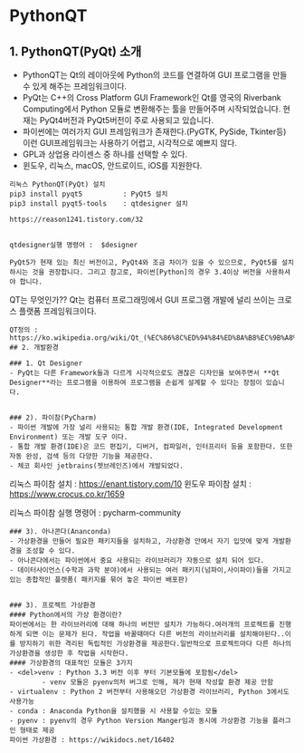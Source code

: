 # PythonQT

## 1. PythonQT(PyQt) 소개
- PythonQT는 Qt의 레이아웃에 Python의 코드를 연결하여 GUI 프로그램을 만들 수 있게 해주는 프레임워크이다.
- PyQt는 C++의 Cross Platform GUI Framework인 Qt를 영국의 Riverbank Computing에서 Python 모듈로 변환해주는 툴을 만들어주며 시작되었습니다. 현재는 PyQt4버전과 PyQt5버전이 주로 사용되고 있습니다.
- 파이썬에는 여러가지 GUI 프레임워크가 존재한다.(PyGTK, PySide, Tkinter등) 이런 GUI프레임워크는 사용하기 어렵고, 시각적으로 예쁘지 않다.
- GPL과 상업용 라이센스 중 하나를 선택할 수 있다.
- 윈도우, 리눅스, macOS, 안드로이드, iOS를 지원한다.

```
리눅스 PythonQT(PyQt) 설치
pip3 install pyqt5          : PyQt5 설치 
pip3 install pyqt5-tools    : qtdesigner 설치

https://reason1241.tistory.com/32


qtdesigner실행 명령어 :  $designer

```


```
PyQt5가 현재 있는 최신 버전이고, PyQt4와 조금 차이가 있을 수 있으므로, PyQt5를 설치하시는 것을 권장합니다. 그리고 참고로, 파이썬[Python]의 경우 3.4이상 버전을 사용하셔야 합니다. 
```

QT는 무엇인가??
Qt는 컴퓨터 프로그래밍에서 GUI 프로그램 개발에 널리 쓰이는 크로스 플랫폼 프레임워크이다. 
```
QT정의 : https://ko.wikipedia.org/wiki/Qt_(%EC%86%8C%ED%94%84%ED%8A%B8%EC%9B%A8%EC%96%B4)
## 2. 개발환경

### 1. Qt Designer
- PyQt는 다른 Framework들과 다르게 시각적으로도 괜찮은 디자인을 보여주면서 **Qt Designer**라는 프로그램을 이용하여 프로그램을 손쉽게 설계할 수 있다는 장점이 있습니다.


### 2). 파이참(PyCharm)
- 파이썬 개발에 가장 널리 사용되는 통합 개발 환경(IDE, Integrated Development Environment) 또는 개발 도구 이다.
- 통합 개발 환경(IDE)은 코드 편집기, 디버거, 컴파일러, 인터프리터 등을 포함한다. 또한 자동 완성, 검색 등의 다양한 기능을 제공한다.
- 체코 회사인 jetbrains(젯브레인즈)에서 개발되었다.

```
리눅스 파이참 설치 : https://enant.tistory.com/10
윈도우 파이참 설치 : https://www.crocus.co.kr/1659

리눅스 파이참 실행 명령어 : pycharm-community

```
### 3). 아나콘다(Ananconda)
- 가상환경을 만들어 필요한 패키지들을 설치하고, 가상환경 안에서 자기 입맛에 맞게 개발환경을 조성할 수 있다.
- 아나콘다에서는 파이썬에서 중요 사용되는 라이브러리가 자동으로 설치 되어 있다.
- 데이터사이언스(수학과 과학 분야)에서 사용되는 여러 패키지(넘파이,사이파이)들을 가지고 있는 종합적인 플랫폼( 패키지를 묶어 놓은 파이썬 배포판)


### 3). 프로젝트 가상환경
#### Python에서의 가상 환경이란?
파이썬에서는 한 라이브러리에 대해 하나의 버전만 설치가 가능하다.여러개의 프로젝트를 진행하게 되면 이는 문제가 된다. 작업을 바꿀때마다 다른 버전의 라이브러리를 설치해야된다..이를 방지하기 위한 격리된 독립적인 가상환경을 제공한다.일반적으로 프로젝트마다 다른 하나의 가상환경을 생성한 후 작업을 시작한다.
#### 가상환경의 대표적인 모듈은 3가지
- <del>venv : Python 3.3 버전 이후 부터 기본모듈에 포함됨</del>
        - venv 모듈은 pyenv의처 버그로 인해, 제가 현재 작성할 환경 제공 안함
- virtualenv : Python 2 버전부터 사용해오던 가상환경 라이브러리, Python 3에서도 사용가능
- conda : Anaconda Python을 설치했을 시 사용할 수있는 모듈
- pyenv : pyenv의 경우 Python Version Manger임과 동시에 가상환경 기능을 플러그인 형태로 제공      
파이썬 가상환경 : https://wikidocs.net/16402

